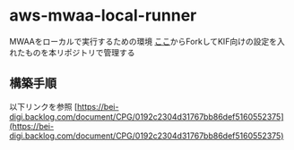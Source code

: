 # aws-mwaa-local-runner
MWAAをローカルで実行するための環境
[ここ](https://github.com/aws/aws-mwaa-local-runner)からForkしてKIF向けの設定を入れたものを本リポジトリで管理する

## 構築手順
以下リンクを参照
[https://bei-digi.backlog.com/document/CPG/0192c2304d31767bb86def5160552375](https://bei-digi.backlog.com/document/CPG/0192c2304d31767bb86def5160552375)
